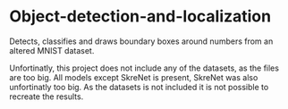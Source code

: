 # Object-detection-and-localization
Detects, classifies and draws boundary boxes around numbers from an altered MNIST dataset. 

Unfortinatly, this project does not include any of the datasets, as the files are too big. All models except SkreNet is present, SkreNet was also unfortinatly too big. As the datasets is not included it is not possible to recreate the results.
